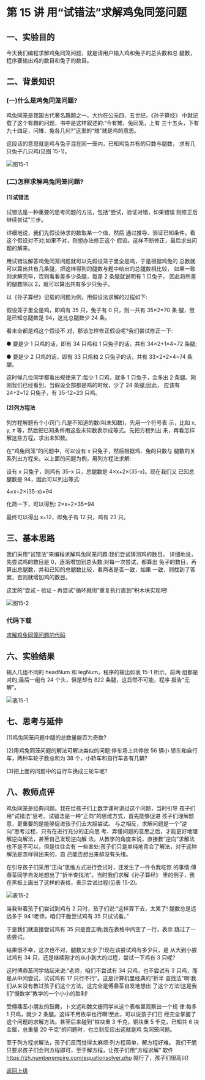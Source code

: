# 第 15 讲 用“试错法”求解鸡兔同笼问题

## 一、实验目的

今天我们编程求解鸡兔同笼问题，就是请用户输入鸡和兔子的总头数和总 腿数，程序要输出鸡的数目和兔子的数目。


## 二、背景知识

### (一)什么是鸡兔同笼问题?

鸡兔同笼是我国古代著名趣题之一。大约在公元四、五世纪，《孙子算经》 中就记载了这个有趣的问题，书中是这样叙述的:“今有雉、兔同笼，上有 三十五头，下有九十四足，问雉、兔各几何?”这里的“雉”就是鸡的意思。

这段话的意思就是鸡与兔子混在同一笼内，已知鸡兔共有的只数与腿数， 求有几只兔子几只鸡(见图 15-1)。



![图15-1](Figures/Lec15-1.png)


### (二)怎样求解鸡兔同笼问题?

#### (1)试错法 

试错法是一种重要的思考问题的方法，包括“尝试，验证对错，如果错误
则修正后继续尝试”三步。

详细地说，我们先假设待求的数取某一个值，然后 通过推导、验证已知条件，看这个假设对不对;如果不对，则想办法修正这个 假设。这样不断修正，最后求出问题的解来。

用试错法解答鸡兔同笼问题就可以先假设笼子里全是鸡，于是根据鸡兔的 总数就可以算出共有几条腿，把这样得到的腿数与题中给出的总腿数相比较， 如果一致则求解完毕，否则看看差多少条腿，每差 2 条腿就说明有 1 只兔子， 因此将所差的腿数除以 2，就可以算出共有多少只兔子。

以《孙子算经》记载的问题为例，用假设法求解的过程如下:

假设笼子里全是鸡，即鸡有 35 只，兔子有 0 只，则一共有 35×2=70 条 腿，但是已知总腿数是 94，这比总腿数少 24 条。

看来全都是鸡这个假设不 对，那该怎样修正假设呢?我们尝试修正一下:

● 要是少 1 只鸡的话，即有 34 只鸡和 1 只兔子的话，共有 34×2+1×4=72 条腿;

● 要是少 2 只鸡的话，即有 33 只鸡和 2 只兔子的话，共有 33×2+2×4=74 条腿。

这时候几位同学都看出规律来了:每少 1 只鸡，就多 1 只兔子，会多出 2 条腿。刚刚我们已经看到，当假设全部都是鸡的时候，少了 24 条腿;因此， 应该有 24÷2=12 只兔子，有 35-12=23 只鸡。

#### (2)列方程法 

列方程解题有个小窍门:凡是不知道的数(叫未知数)，先用一个符号表
示，比如 x, y, z 等，然后把已知条件用这些未知数表示成等式。先把方程列出 来，再看怎样解这些方程，求出未知数。

在“鸡兔同笼”的问题中，可以设有 x 只兔子，然后根据鸡、兔的只数与 腿数的关系列出方程来。以上面的问题为例，用列方程法求解:

设有 x 只兔子，则鸡有 35-x 只，总腿数是 4×x+2×(35-x)。现在我们又 已知总腿数是 94，因此可以列出等式:

4×x+2×(35-x)=94 

化简一下，可以得到:
    2×x+2×35=94

最终可以得出 x=12，即兔子有 12 只，鸡有 23 只。

## 三、基本思路

 我们采用“试错法”来编程求解鸡兔同笼问题:我们尝试猜测鸡的数目。 详细地说，先尝试鸡的数目是 0，逐渐增加到总头数;对每一次尝试，都算出 兔子的数目，再算出总腿数，并和已知的总腿数比较，看两者是否一致，如果 一致，则找到了答案，否则就增加鸡的数目。
 
这里的“尝试 - 验证 - 再尝试”循环就用“重复执行直到”积木块实现吧!

![图15-2](Figures/Lec15-2.png)




### 代码下载

[求解鸡兔同笼问题的代码](Code/第15讲-鸡兔同笼.sb3) 



## 六、实验结果

输入几组不同的 headNum 和 legNum，程序的输出如表 15-1 所示。前两 组都是对的;最后一组有 24 个头，但是却有 822 条腿，这显然不可能，程序 报告“无解”。


![表15-1](Figures/Lec15-1-Table.png)


## 七、思考与延伸

(1)鸡兔同笼问题中腿的总数量能否为奇数?

(2)用鸡兔同笼问题的解法可解决类似的问题:停车场上共停放 56 辆小 轿车和自行车，两种车轮子数总和为 38 个，小轿车和自行车各有几辆?

(3)把上面的问题中的自行车换成三轮车呢?

## 八、教师点评

鸡兔同笼是经典问题。我在给孩子们上数学课时讲过这个问题，当时引导 孩子们用“试错法”思考。试错法是一种“正向”的思维方式，首先能够促进
孩子们理解题意，更重要的是能够促进孩子们去大胆尝试。 与之相反，求解问题是一个“逆向”思考过程，只有在进行充分的正向思
考、弄懂问题的意思之后，才能更好地理解逆向解法，甚至自己发现逆向解 法。从教学的角度来说，直接教“逆向”求解法也不是不可以，但是往往会有 一些害处:孩子们只是单纯地背会了解法，对于这种解法是怎样得出来的，自 己能否想出来却没有头绪。


在引导孩子们采用“正向”思维方式进行尝试时，还发生了一件令我吃惊 的事情:傅鼎荃同学自发地想出了“折半查找法”。当时我们求解《孙子算经》 里的例子，我在黑板上画出了这样的表格，表示尝试过程(见表 15-2)。

![表15-2](Figures/Lec15-2-Table.png)

当我带着孩子们尝试到鸡有 2 只时，孩子们说:“这样算下去，太累了! 腿数总是远远多于 94 !老师，咱们干脆尝试鸡有 35 只试试看。”

于是我们就直接尝试鸡有 35 只是否正确;我在表格中间空了一行，表示 跳过了一些尝试。

结果很不幸，这次也不对，腿数又太少了!现在该尝试鸡有多少只，是 从大到小尝试鸡有 34 只，还是继续刚才的从小到大的过程，尝试一下鸡有 3 只呢?

这时傅鼎荃同学站起来说:“老师，咱们不尝试有 34 只鸡，也不尝试有 3 只鸡，而是从中间尝试，试试鸡有 17 只行不行”。这是计算机里经典的“折半 查找法”啊!我们从来没有教过孩子们这个方法，这完全是傅鼎荃自发地想出 了这个方法!这是我们“慢数学”教学的一个小小的胜利!

受傅鼎荃小朋友的鼓舞，卜文远和魏文姗同学从这个表格里观察出一个规 律:每多 1 只鸡，就少 2 条腿。这样不用枚举也行啊!至此，可以说孩子们已 经完全掌握了这个问题的求解方法。甚至后来碰到“铁块重 3 千克，铜块重 5 千克，已知共 6 块金属，总重量 20 千克”的问题时，也立刻反应出这就是鸡 兔同笼问题。

至于列方程求解法，孩子们反而觉得太麻烦:列方程简单，解方程好难。 我们干脆只要求孩子们会列方程即可，至于解方程，让孩子们用“方程求解” 软件 https://zh.numberempire.com/equationsolver.php 就行了，孩子们很高兴!




[返回上级](index.md)
